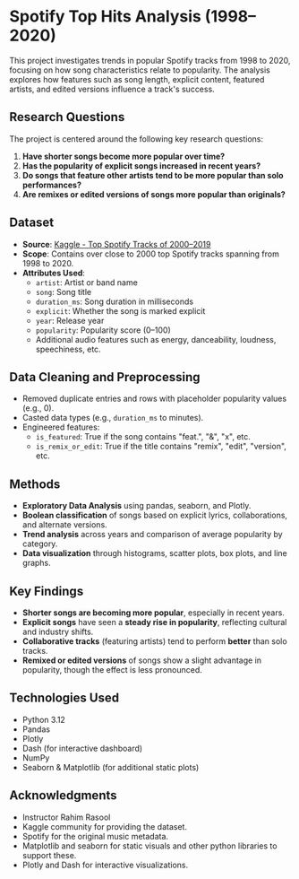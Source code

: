 # Spotify Top Hits Analysis (1998–2020)

This project investigates trends in popular Spotify tracks from 1998 to 2020, focusing on how song characteristics relate to popularity. The analysis explores how features such as song length, explicit content, featured artists, and edited versions influence a track's success.

## Research Questions

The project is centered around the following key research questions:

1. **Have shorter songs become more popular over time?**
2. **Has the popularity of explicit songs increased in recent years?**
3. **Do songs that feature other artists tend to be more popular than solo performances?**
4. **Are remixes or edited versions of songs more popular than originals?**

## Dataset

- **Source**: [Kaggle - Top Spotify Tracks of 2000–2019](https://www.kaggle.com/datasets)
- **Scope**: Contains over close to 2000 top Spotify tracks spanning from 1998 to 2020.
- **Attributes Used**:
  - `artist`: Artist or band name
  - `song`: Song title
  - `duration_ms`: Song duration in milliseconds
  - `explicit`: Whether the song is marked explicit
  - `year`: Release year
  - `popularity`: Popularity score (0–100)
  - Additional audio features such as energy, danceability, loudness, speechiness, etc.

## Data Cleaning and Preprocessing

- Removed duplicate entries and rows with placeholder popularity values (e.g., 0).
- Casted data types (e.g., `duration_ms` to minutes).
- Engineered features:
  - `is_featured`: True if the song contains "feat.", "&", "x", etc.
  - `is_remix_or_edit`: True if the title contains "remix", "edit", "version", etc.


## Methods

- **Exploratory Data Analysis** using pandas, seaborn, and Plotly.
- **Boolean classification** of songs based on explicit lyrics, collaborations, and alternate versions.
- **Trend analysis** across years and comparison of average popularity by category.
- **Data visualization** through histograms, scatter plots, box plots, and line graphs.

## Key Findings

- **Shorter songs are becoming more popular**, especially in recent years.
- **Explicit songs** have seen a **steady rise in popularity**, reflecting cultural and industry shifts.
- **Collaborative tracks** (featuring artists) tend to perform **better** than solo tracks.
- **Remixed or edited versions** of songs show a slight advantage in popularity, though the effect is less pronounced.

## Technologies Used

- Python 3.12
- Pandas
- Plotly
- Dash (for interactive dashboard)
- NumPy
- Seaborn & Matplotlib (for additional static plots)

## Acknowledgments

- Instructor Rahim Rasool
- Kaggle community for providing the dataset.
- Spotify for the original music metadata.
- Matplotlib and seaborn for static visuals and other python libraries to support these.
- Plotly and Dash for interactive visualizations.
